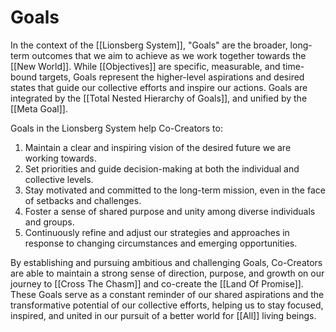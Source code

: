 # Goals

In the context of the [[Lionsberg System]], "Goals" are the broader, long-term outcomes that we aim to achieve as we work together towards the [[New World]]. While [[Objectives]] are specific, measurable, and time-bound targets, Goals represent the higher-level aspirations and desired states that guide our collective efforts and inspire our actions. Goals are integrated by the [[Total Nested Hierarchy of Goals]], and unified by the [[Meta Goal]]. 

Goals in the Lionsberg System help Co-Creators to:

1.  Maintain a clear and inspiring vision of the desired future we are working towards.
2.  Set priorities and guide decision-making at both the individual and collective levels.
3.  Stay motivated and committed to the long-term mission, even in the face of setbacks and challenges.
4.  Foster a sense of shared purpose and unity among diverse individuals and groups.
5.  Continuously refine and adjust our strategies and approaches in response to changing circumstances and emerging opportunities.

By establishing and pursuing ambitious and challenging Goals, Co-Creators are able to maintain a strong sense of direction, purpose, and growth on our journey to [[Cross The Chasm]] and co-create the [[Land Of Promise]]. These Goals serve as a constant reminder of our shared aspirations and the transformative potential of our collective efforts, helping us to stay focused, inspired, and united in our pursuit of a better world for [[All]] living beings.
